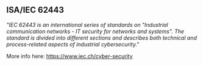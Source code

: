 ## ISA/IEC 62443

_"IEC 62443 is an international series of standards on "Industrial communication networks - IT security for networks and systems". The standard is divided into different sections and describes both technical and process-related aspects of industrial cybersecurity."_

More info here: https://www.iec.ch/cyber-security
